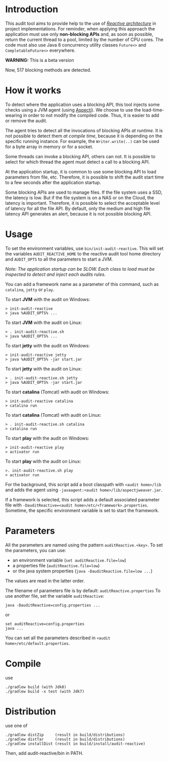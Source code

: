 # Introduction
This audit tool aims to provide help to the use of *[Reactive architecture](http://www.reactivemanifesto.org/)* in project implementations.
For reminder, when applying this approach the application must use only **non-blocking APIs** and,
as soon as possible, return the current thread to a pool, limited by the number of CPU cores.
The code must also use Java 8 concurrency utility classes `Future<>` and `CompletableFuture<>` everywhere.

**WARNING:** This is a beta version

Now, 517 blocking methods are detected.

# How it works
To detect where the application uses a blocking API, this tool injects some
checks using a JVM agent (using [Aspectj](https://www.eclipse.org/aspectj/)).
We choose to use the load-time-wearing in order to not modify the compiled code.
Thus, it is easier to add or remove the audit.

The agent tries to detect all the invocations of blocking APIs *at runtime*.
It is not possible to detect them *at compile time*, because it is
depending on the specific running instance. For example, the
`Writer.write(..)` can be used for a byte array in memory
or for a socket.

Some threads can invoke a blocking API, others can not. It is possible
to select for which thread the agent must detect a call to a blocking API.

At the application startup, it is common to use some blocking API to
load parameters from file, etc. Therefore, it is possible to shift the
audit start time to a few seconds after the application startup.

Some blocking APIs are used to manage files. If the file system uses a SSD,
the latency is low. But if the file system is on a NAS or on the Cloud,
the latency is important. Therefore, it is possible to select the
acceptable level of latency for all the file API. By default, only the
medium and high file latency API generates an alert, because it is not possible
blocking API.

# Usage
To set the environment variables, use `bin/init-audit-reactive`.
This will set the variables `AUDIT_REACTIVE_HOME` to the reactive audit tool home directory
and `AUDIT_OPTS` to all the parameters to start a JVM.

_Note: The application startup can be *SLOW*. Each class to load must be inspected
to *detect* and *inject* each audits rules._

You can add a framework name as a parameter of this command, such as
`catalina`, `jetty` or `play`.

To start **JVM** with the audit on Windows:

    > init-audit-reactive
    > java %AUDIT_OPTS% ...

To start **JVM** with the audit on Linux:

    > . init-audit-reactive.sh
    > java %AUDIT_OPTS% ...

To start **jetty** with the audit on Windows:

    > init-audit-reactive jetty
    > java %AUDIT_OPTS% -jar start.jar

To start **jetty** with the audit on Linux:

    > . init-audit-reactive.sh jetty
    > java %AUDIT_OPTS% -jar start.jar

To start **catalina** (Tomcat) with audit on Windows:

    > init-audit-reactive catalina
    > catalina run

To start **catalina** (Tomcat) with audit on Linux:

    > . init-audit-reactive.sh catalina
    > catalina run

To start **play** with the audit on Windows:

    > init-audit-reactive play
    > activator run

To start **play** with the audit on Linux:

    >. init-audit-reactive.sh play
    > activator run

For the background, this script add a boot classpath with `<audit home>/lib`
and adds the agent using `-javaagent:<audit home>/lib/aspectjweaver.jar`.

If a framework is selected, this script adds a default associated parameter file
with `-DauditReactive=<audit home>/etc/<framework>.properties`.
Sometime, the specific environment variable is set to start the framework.

# Parameters
All the parameters are named using the pattern `auditReactive.<key>`.
To set the parameters, you can use:

* an environment variable (`set auditReactive.file=low`)
* a properties file (`auditReactive.file=low`)
* or the java system properties (`java -DauditReactive.file=low ...`)

The values are read in the latter order.

The filename of parameters file is by default: `auditReactive.properties`
To use another file, set the variable `auditReactive`:

    java -DauditReactive=config.properties ...
    
or

    set auditReactive=config.properties
    java ...

You can set all the parameters described in `<audit home>/etc/default.properties`.

# Compile
use

    ./gradlew build (with Jdk8)
    ./gradlew build -x test (with Jdk7)

# Distribution
use one of

    ./gradlew distZip     (result in build/distributions)
    ./gradlew distTar     (result in build/distributions)
    ./gradlew installDist (result in build/install/audit-reactive)

Then, add audit-reactive/bin in PATH.
